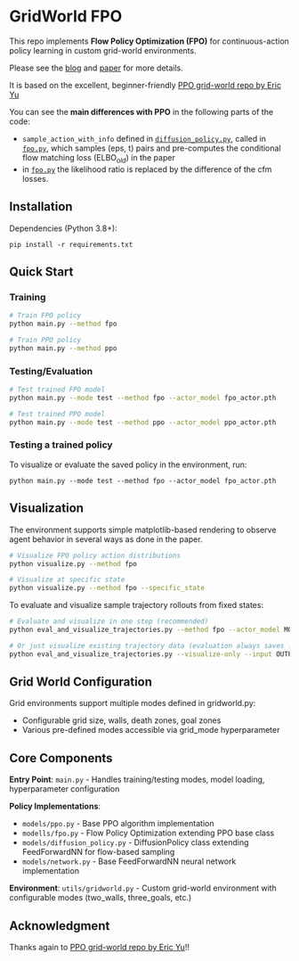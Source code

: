 # GridWorld FPO

This repo implements **Flow Policy Optimization (FPO)** for continuous-action policy learning in custom grid-world environments.

Please see the [blog](https://flowreinforce.github.io/) and [paper](todo) for more details.

It is based on the excellent, beginner-friendly [PPO grid-world repo by Eric Yu](https://github.com/ericyangyu/PPO-for-Beginners)

You can see the **main differences with PPO** in the following parts of the code:

- `sample_action_with_info` defined in [`diffusion_policy.py`](./models/diffusion_policy.py), called in [`fpo.py`](./models/fpo.py), which samples (eps, t) pairs and pre-computes the conditional flow matching loss ($\text{ELBO}_{old}$) in the paper
- in [`fpo.py`](./models/fpo.py) the likelihood ratio is replaced by the difference of the cfm losses.


## Installation

Dependencies (Python 3.8+):

```
pip install -r requirements.txt
```

## Quick Start

### Training
```bash
# Train FPO policy  
python main.py --method fpo

# Train PPO policy
python main.py --method ppo

```
### Testing/Evaluation
```bash
# Test trained FPO model
python main.py --mode test --method fpo --actor_model fpo_actor.pth

# Test trained PPO model
python main.py --mode test --method ppo --actor_model ppo_actor.pth
```


### Testing a trained policy
To visualize or evaluate the saved policy in the environment, run:

```
python main.py --mode test --method fpo --actor_model fpo_actor.pth
```


## Visualization

The environment supports simple matplotlib-based rendering to observe agent behavior in several ways as done in the paper.
```bash
# Visualize FPO policy action distributions
python visualize.py --method fpo

# Visualize at specific state
python visualize.py --method fpo --specific_state

```

To evaluate and visualize sample trajectory rollouts from fixed states:
```bash
# Evaluate and visualize in one step (recommended)
python eval_and_visualize_trajectories.py --method fpo --actor_model MODEL_PATH

# Or just visualize existing trajectory data (evaluation always saves .pkl file)
python eval_and_visualize_trajectories.py --visualize-only --input OUTPUT_PKL_FILE
``` 


## Grid World Configuration

Grid environments support multiple modes defined in gridworld.py:

- Configurable grid size, walls, death zones, goal zones
- Various pre-defined modes accessible via grid_mode hyperparameter

## Core Components

**Entry Point**: `main.py` - Handles training/testing modes, model loading, hyperparameter configuration

**Policy Implementations**:
- `models/ppo.py` - Base PPO algorithm implementation
- `modells/fpo.py` - Flow Policy Optimization extending PPO base class
- `models/diffusion_policy.py` - DiffusionPolicy class extending FeedForwardNN for flow-based sampling
- `models/network.py` - Base FeedForwardNN neural network implementation

**Environment**: `utils/gridworld.py` - Custom grid-world environment with configurable modes (two_walls, three_goals, etc.)


## Acknowledgment

Thanks again to [PPO grid-world repo by Eric Yu](https://github.com/EricYu97/grid-world-ppo)!! 


